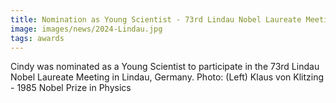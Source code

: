 ```yaml
---
title: Nomination as Young Scientist - 73rd Lindau Nobel Laureate Meeting, Germany
image: images/news/2024-Lindau.jpg
tags: awards
---
```


Cindy was nominated as a Young Scientist to participate in the 73rd Lindau Nobel Laureate Meeting in Lindau, Germany. 
Photo: (Left) Klaus von Klitzing - 1985 Nobel Prize in Physics 